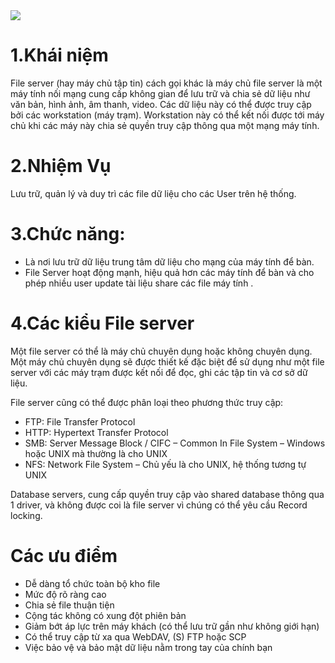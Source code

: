 <img src="https://serverfpt.vn/wp-content/uploads/2020/11/File-server-l%C3%A0-g%C3%AC-650x375.png">

# 1.Khái niệm
 File server (hay máy chủ tập tin) cách gọi khác là máy chủ file server là một máy tính nối mạng cung cấp không gian để lưu trữ và chia sẻ dữ liệu như văn bản, hình ảnh, âm thanh, video. Các dữ liệu này có thể được truy cập bởi các workstation (máy trạm). Workstation này có thể kết nối được tới máy chủ khi các máy này chia sẻ quyền truy cập thông qua một mạng máy tính.
 # 2.Nhiệm Vụ
 Lưu trữ, quản lý và duy trì các file dữ liệu cho các User trên hệ thống.
 # 3.Chức năng:
 - Là nơi lưu trữ dữ liệu trung tâm dữ liệu cho mạng của máy tính để bàn.
 - File Server hoạt động mạnh, hiệu quả hơn các máy tính để bàn và cho phép nhiều user update tài liệu share các file máy tính .
 # 4.Các kiểu File server
Một file server có thể là máy chủ chuyên dụng hoặc không chuyên dụng. Một máy chủ chuyên dụng sẽ được thiết kế đặc biệt để sử dụng như một file server với các máy trạm được kết nối để đọc, ghi các tập tin và cơ sở dữ liệu.

File server cũng có thể được phân loại theo phương thức truy cập:

- FTP: File Transfer Protocol
- HTTP: Hypertext Transfer Protocol
- SMB: Server Message Block / CIFC – Common In File System – Windows hoặc UNIX mà thường là cho UNIX
- NFS: Network File System – Chủ yếu là cho UNIX, hệ thống tương tự UNIX

Database servers, cung cấp quyền truy cập vào shared database thông qua 1 driver, và không được coi là file server vì chúng có thể yêu cầu Record locking.

# Các ưu điểm
- Dễ dàng tổ chức toàn bộ kho file
- Mức độ rõ ràng cao
- Chia sẻ file thuận tiện
- Cộng tác không có xung đột phiên bản
- Giảm bớt áp lực trên máy khách (có thể lưu trữ gần như không giới hạn)
- Có thể truy cập từ xa qua WebDAV, (S) FTP hoặc SCP
- Việc bảo vệ và bảo mật dữ liệu nằm trong tay của chính bạn
